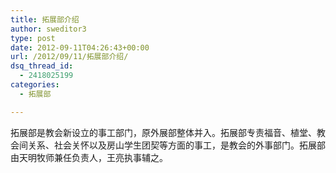 ```yaml
---
title: 拓展部介绍
author: sweditor3
type: post
date: 2012-09-11T04:26:43+00:00
url: /2012/09/11/拓展部介绍/
dsq_thread_id:
  - 2418025199
categories:
  - 拓展部

---
```

拓展部是教会新设立的事工部门，原外展部整体并入。拓展部专责福音、植堂、教会间关系、社会关怀以及房山学生团契等方面的事工，是教会的外事部门。拓展部由天明牧师兼任负责人，王亮执事辅之。